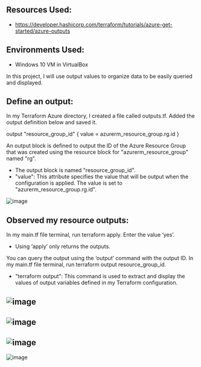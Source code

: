 ## Resources Used:
- https://developer.hashicorp.com/terraform/tutorials/azure-get-started/azure-outputs

## Environments Used:
- Windows 10 VM in VirtualBox

In this project, I will use output values to organize data to be easily queried and displayed.
 
## Define an output:
In my Terraform Azure directory, I created a file called outputs.tf. Added the output definition below and saved it.

output "resource_group_id" {
  value = azurerm_resource_group.rg.id
}

An output block is defined to output the ID of the Azure Resource Group that was created using the resource block for "azurerm_resource_group" named "rg".

- The output block is named "resource_group_id".
- "value": This attribute specifies the value that will be output when the configuration is applied. The value is set to "azurerm_resource_group.rg.id".

![image](https://github.com/JasmineH18/Terraform/assets/156473751/32aeb2ce-9608-470c-8113-ac8ffda5ec7b)

## Observed my resource outputs:

In my main.tf file terminal, run terraform apply. Enter the value ‘yes’.

- Using ‘apply’ only returns the outputs.

You can query the output using the ‘output’ command with the output ID. In my main.tf file terminal, run terraform output resource_group_id.

- "terraform output": This command is used to extract and display the values of output variables defined in my Terraform configuration.

![image](https://github.com/JasmineH18/Terraform/assets/156473751/95fb8581-b4e1-4451-b916-30d27956286e)
-
![image](https://github.com/JasmineH18/Terraform/assets/156473751/9b455340-b6e2-4781-b074-3cbcabdc39d9)
-
![image](https://github.com/JasmineH18/Terraform/assets/156473751/90b89a50-1b26-41ba-a9e6-6c781b0cd802)
-
![image](https://github.com/JasmineH18/Terraform/assets/156473751/b680b4c1-8c2d-47a7-9878-79e4df88ecba)

